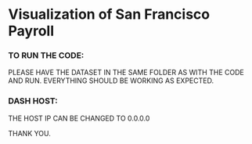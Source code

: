 # Visualization of San Francisco Payroll

### TO RUN THE CODE:

PLEASE HAVE THE DATASET IN THE SAME FOLDER AS 
WITH THE CODE AND RUN.
EVERYTHING SHOULD BE WORKING AS EXPECTED.

### DASH HOST:
THE HOST IP CAN BE CHANGED TO 0.0.0.0

THANK YOU.
